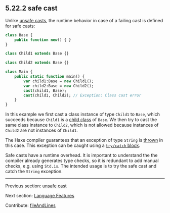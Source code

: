 ## 5.22.2 safe cast

Unlike [unsafe casts](expression-cast-unsafe.md), the runtime behavior in case of a failing cast is defined for safe casts:

```haxe
class Base {
	public function new() { }
}

class Child1 extends Base {}

class Child2 extends Base {}

class Main {
    public static function main() {
		var child1:Base = new Child1();
		var child2:Base = new Child2();
		cast(child1, Base);
		cast(child1, Child2); // Exception: Class cast error
    }
}
```

In this example we first cast a class instance of type `Child1` to `Base`, which succeeds because `Child1` is a [child class](types-class-inheritance.md) of `Base`. We then try to cast the same class instance to `Child2`, which is not allowed because instances of `Child2` are not instances of `Child1`.

The Haxe compiler guarantees that an exception of type `String` is [thrown](expression-throw.md) in this case. This exception can be caught using a [`try/catch` block](expression-try-catch.md).

Safe casts have a runtime overhead. It is important to understand the the compiler already generates type checks, so it is redundant to add manual checks, e.g. using `Std.is`. The intended usage is to try the safe cast and catch the `String` exception.

---

Previous section: [unsafe cast](expression-cast-unsafe.md)

Next section: [Language Features](lf.md)

Contribute: [fileAndLines](https://github.com/HaxeFoundation/HaxeManual/blob/master/05-expressions.tex#L411-411)